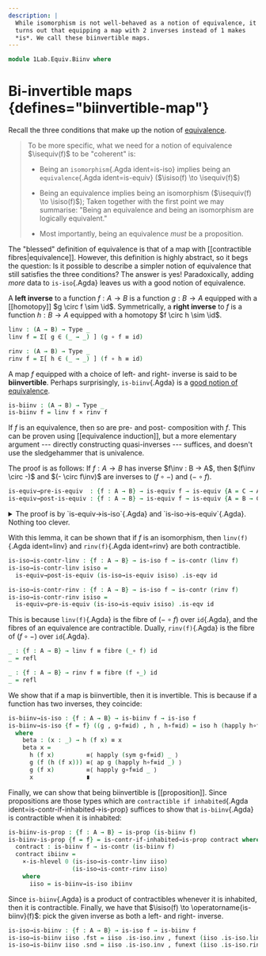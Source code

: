 ```yaml
---
description: |
  While isomorphism is not well-behaved as a notion of equivalence, it
  turns out that equipping a map with 2 inverses instead of 1 makes
  *is*. We call these biinvertible maps.
---
```


<!--
```agda
open import 1Lab.HLevel.Closure
open import 1Lab.HLevel
open import 1Lab.Equiv
open import 1Lab.Path
open import 1Lab.Type
```
-->

```agda
module 1Lab.Equiv.Biinv where
```

<!--
```
private variable
  ℓ : Level
  A B C : Type ℓ
```
-->

# Bi-invertible maps {defines="biinvertible-map"}

Recall the three conditions that make up the notion of [equivalence].

> To be more specific, what we need for a notion of equivalence
> $\isequiv(f)$ to be "coherent" is:
>
> - Being an `isomorphism`{.Agda ident=is-iso} implies being an
>   `equivalence`{.Agda ident=is-equiv} ($\isiso(f) \to
>   \isequiv(f)$)
>
> - Being an equivalence implies being an isomorphism ($\isequiv(f)
>   \to \isiso(f)$); Taken together with the first point we may
>   summarise: "Being an equivalence and being an isomorphism are logically
>   equivalent."
>
> - Most importantly, being an equivalence _must_ be a proposition.

[equivalence]: 1Lab.Equiv.html#equivalences

The "blessed" definition of equivalence is that of a map with
[[contractible fibres|equivalence]]. However, this definition is highly
abstract, so it begs the question: Is it possible to describe a simpler
notion of equivalence that still satisfies the three conditions? The
answer is yes! Paradoxically, adding _more_ data to `is-iso`{.Agda}
leaves us with a good notion of equivalence.

A **left inverse** to a function $f : A \to B$ is a function $g : B \to
A$ equipped with a [[homotopy]] $g \circ f \sim \id$. Symmetrically, a
**right inverse** to $f$ is a function $h : B \to A$ equipped with a
homotopy $f \circ h \sim \id$.

```agda
linv : (A → B) → Type _
linv f = Σ[ g ∈ (_ → _) ] (g ∘ f ≡ id)

rinv : (A → B) → Type _
rinv f = Σ[ h ∈ (_ → _) ] (f ∘ h ≡ id)
```

A map $f$ equipped with a choice of left- and right- inverse is said to
be **biinvertible**. Perhaps surprisingly, `is-biinv`{.Agda} is a [good
notion of equivalence].

[good notion of equivalence]: 1Lab.Equiv.html#equivalences

```agda
is-biinv : (A → B) → Type _
is-biinv f = linv f × rinv f
```

If $f$ is an equivalence, then so are pre- and post- composition with
$f$. This can be proven using [[equivalence induction]], but a more
elementary argument --- directly constructing quasi-inverses ---
suffices, and doesn't use the sledgehammer that is univalence.

The proof is as follows: If $f : A \to B$ has inverse $f\inv : B → A$,
then $(f\inv \circ -)$ and $(- \circ f\inv)$ are inverses to $(f \circ
-)$ and $(- \circ f)$.

```agda
is-equiv→pre-is-equiv  : {f : A → B} → is-equiv f → is-equiv {A = C → A} (f ∘_)
is-equiv→post-is-equiv : {f : A → B} → is-equiv f → is-equiv {A = B → C} (_∘ f)
```

<details>
<summary> The proof is by `is-equiv→is-iso`{.Agda} and
`is-iso→is-equiv`{.Agda}. Nothing too clever. </summary>

```agda
is-equiv→pre-is-equiv {f = f} f-eqv = is-iso→is-equiv isiso where
  f-iso : is-iso f
  f-iso = is-equiv→is-iso f-eqv

  f⁻¹ : _
  f⁻¹ = f-iso .is-iso.inv

  isiso : is-iso (_∘_ f)
  isiso .is-iso.inv f x = f⁻¹ (f x)
  isiso .is-iso.rinv f = funext λ x → f-iso .is-iso.rinv _
  isiso .is-iso.linv f = funext λ x → f-iso .is-iso.linv _

is-equiv→post-is-equiv {f = f} f-eqv = is-iso→is-equiv isiso where
  f-iso : is-iso f
  f-iso = is-equiv→is-iso f-eqv

  f⁻¹ : _
  f⁻¹ = f-iso .is-iso.inv

  isiso : is-iso _
  isiso .is-iso.inv f x = f (f⁻¹ x)
  isiso .is-iso.rinv f = funext λ x → ap f (f-iso .is-iso.linv _)
  isiso .is-iso.linv f = funext λ x → ap f (f-iso .is-iso.rinv _)
```

</details>

With this lemma, it can be shown that if $f$ is an isomorphism, then
`linv(f)`{.Agda ident=linv} and `rinv(f)`{.Agda ident=rinv} are both
contractible.

```agda
is-iso→is-contr-linv : {f : A → B} → is-iso f → is-contr (linv f)
is-iso→is-contr-linv isiso =
  is-equiv→post-is-equiv (is-iso→is-equiv isiso) .is-eqv id

is-iso→is-contr-rinv : {f : A → B} → is-iso f → is-contr (rinv f)
is-iso→is-contr-rinv isiso =
  is-equiv→pre-is-equiv (is-iso→is-equiv isiso) .is-eqv id
```

This is because `linv(f)`{.Agda} is the fibre of $(- \circ f)$ over
`id`{.Agda}, and the fibres of an equivalence are contractible. Dually,
`rinv(f)`{.Agda} is the fibre of $(f \circ -)$ over `id`{.Agda}.

```agda
_ : {f : A → B} → linv f ≡ fibre (_∘ f) id
_ = refl

_ : {f : A → B} → rinv f ≡ fibre (f ∘_) id
_ = refl
```

We show that if a map is biinvertible, then it is invertible. This is
because if a function has two inverses, they coincide:

```agda
is-biinv→is-iso : {f : A → B} → is-biinv f → is-iso f
is-biinv→is-iso {f = f} ((g , g∘f≡id) , h , h∘f≡id) = iso h (happly h∘f≡id) beta
  where
    beta : (x : _) → h (f x) ≡ x
    beta x =
      h (f x)         ≡⟨ happly (sym g∘f≡id) _ ⟩
      g (f (h (f x))) ≡⟨ ap g (happly h∘f≡id _) ⟩
      g (f x)         ≡⟨ happly g∘f≡id _ ⟩
      x               ∎
```

Finally, we can show that being biinvertible is [[proposition]]. Since
propositions are those types which are `contractible if inhabited`{.Agda
ident=is-contr-if-inhabited→is-prop} suffices to show that
`is-biinv`{.Agda} is contractible when it is inhabited:

```agda
is-biinv-is-prop : {f : A → B} → is-prop (is-biinv f)
is-biinv-is-prop {f = f} = is-contr-if-inhabited→is-prop contract where
  contract : is-biinv f → is-contr (is-biinv f)
  contract ibiinv =
    ×-is-hlevel 0 (is-iso→is-contr-linv iiso)
                  (is-iso→is-contr-rinv iiso)
    where
      iiso = is-biinv→is-iso ibiinv
```

Since `is-biinv`{.Agda} is a product of contractibles whenever it is
inhabited, then it is contractible. Finally, we have that $\isiso(f) \to
\operatorname{is-biinv}(f)$: pick the given inverse as both a left- and
right- inverse.

```agda
is-iso→is-biinv : {f : A → B} → is-iso f → is-biinv f
is-iso→is-biinv iiso .fst = iiso .is-iso.inv , funext (iiso .is-iso.linv)
is-iso→is-biinv iiso .snd = iiso .is-iso.inv , funext (iiso .is-iso.rinv)
```
